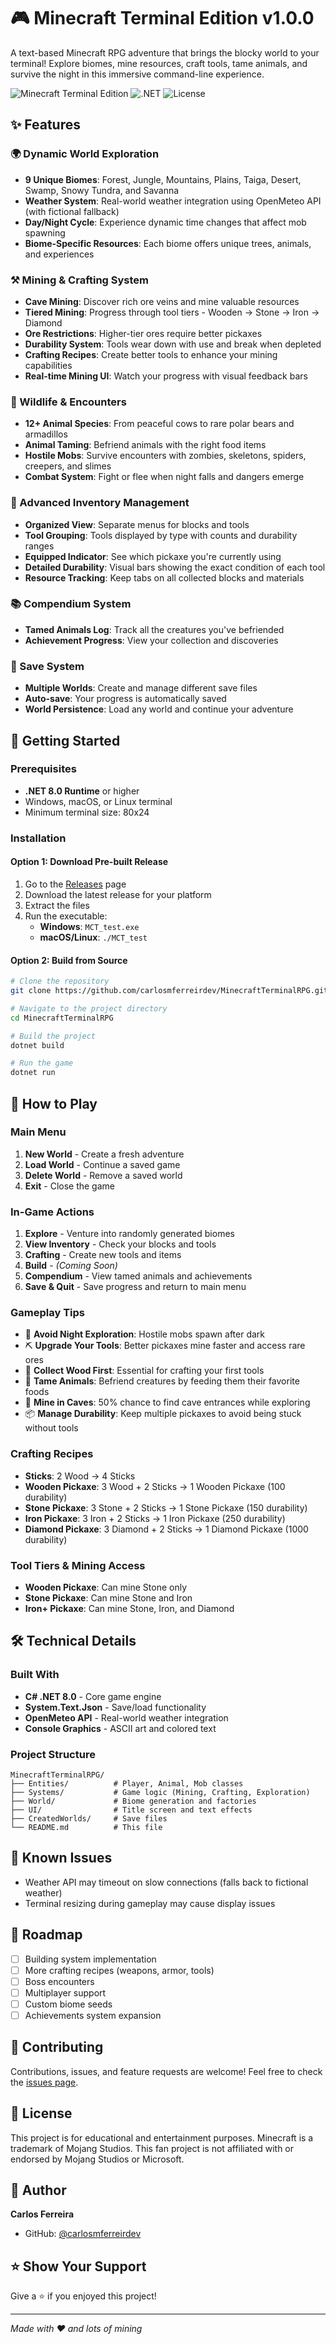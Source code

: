 # 🎮 Minecraft Terminal Edition v1.0.0

A text-based Minecraft RPG adventure that brings the blocky world to your terminal! Explore biomes, mine resources, craft tools, tame animals, and survive the night in this immersive command-line experience.

![Minecraft Terminal Edition](https://img.shields.io/badge/version-1.0.0-green) ![.NET](https://img.shields.io/badge/.NET-8.0-purple) ![License](https://img.shields.io/badge/license-MIT-blue)

## ✨ Features

### 🌍 Dynamic World Exploration
- **9 Unique Biomes**: Forest, Jungle, Mountains, Plains, Taiga, Desert, Swamp, Snowy Tundra, and Savanna
- **Weather System**: Real-world weather integration using OpenMeteo API (with fictional fallback)
- **Day/Night Cycle**: Experience dynamic time changes that affect mob spawning
- **Biome-Specific Resources**: Each biome offers unique trees, animals, and experiences

### ⚒️ Mining & Crafting System
- **Cave Mining**: Discover rich ore veins and mine valuable resources
- **Tiered Mining**: Progress through tool tiers - Wooden → Stone → Iron → Diamond
- **Ore Restrictions**: Higher-tier ores require better pickaxes
- **Durability System**: Tools wear down with use and break when depleted
- **Crafting Recipes**: Create better tools to enhance your mining capabilities
- **Real-time Mining UI**: Watch your progress with visual feedback bars

### 🐾 Wildlife & Encounters
- **12+ Animal Species**: From peaceful cows to rare polar bears and armadillos
- **Animal Taming**: Befriend animals with the right food items
- **Hostile Mobs**: Survive encounters with zombies, skeletons, spiders, creepers, and slimes
- **Combat System**: Fight or flee when night falls and dangers emerge

### 🎒 Advanced Inventory Management
- **Organized View**: Separate menus for blocks and tools
- **Tool Grouping**: Tools displayed by type with counts and durability ranges
- **Equipped Indicator**: See which pickaxe you're currently using
- **Detailed Durability**: Visual bars showing the exact condition of each tool
- **Resource Tracking**: Keep tabs on all collected blocks and materials

### 📚 Compendium System
- **Tamed Animals Log**: Track all the creatures you've befriended
- **Achievement Progress**: View your collection and discoveries

### 💾 Save System
- **Multiple Worlds**: Create and manage different save files
- **Auto-save**: Your progress is automatically saved
- **World Persistence**: Load any world and continue your adventure

## 🚀 Getting Started

### Prerequisites
- **.NET 8.0 Runtime** or higher
- Windows, macOS, or Linux terminal
- Minimum terminal size: 80x24

### Installation

#### Option 1: Download Pre-built Release
1. Go to the [Releases](https://github.com/carlosmferreirdev/MinecraftTerminalRPG/releases) page
2. Download the latest release for your platform
3. Extract the files
4. Run the executable:
   - **Windows**: `MCT_test.exe`
   - **macOS/Linux**: `./MCT_test`

#### Option 2: Build from Source
```bash
# Clone the repository
git clone https://github.com/carlosmferreirdev/MinecraftTerminalRPG.git

# Navigate to the project directory
cd MinecraftTerminalRPG

# Build the project
dotnet build

# Run the game
dotnet run
```

## 🎯 How to Play

### Main Menu
1. **New World** - Create a fresh adventure
2. **Load World** - Continue a saved game
3. **Delete World** - Remove a saved world
4. **Exit** - Close the game

### In-Game Actions
1. **Explore** - Venture into randomly generated biomes
2. **View Inventory** - Check your blocks and tools
3. **Crafting** - Create new tools and items
4. **Build** - *(Coming Soon)*
5. **Compendium** - View tamed animals and achievements
6. **Save & Quit** - Save progress and return to main menu

### Gameplay Tips
- 🌙 **Avoid Night Exploration**: Hostile mobs spawn after dark
- ⛏️ **Upgrade Your Tools**: Better pickaxes mine faster and access rare ores
- 🌲 **Collect Wood First**: Essential for crafting your first tools
- 🐄 **Tame Animals**: Befriend creatures by feeding them their favorite foods
- 💎 **Mine in Caves**: 50% chance to find cave entrances while exploring
- 📦 **Manage Durability**: Keep multiple pickaxes to avoid being stuck without tools

### Crafting Recipes
- **Sticks**: 2 Wood → 4 Sticks
- **Wooden Pickaxe**: 3 Wood + 2 Sticks → 1 Wooden Pickaxe (100 durability)
- **Stone Pickaxe**: 3 Stone + 2 Sticks → 1 Stone Pickaxe (150 durability)
- **Iron Pickaxe**: 3 Iron + 2 Sticks → 1 Iron Pickaxe (250 durability)
- **Diamond Pickaxe**: 3 Diamond + 2 Sticks → 1 Diamond Pickaxe (1000 durability)

### Tool Tiers & Mining Access
- **Wooden Pickaxe**: Can mine Stone only
- **Stone Pickaxe**: Can mine Stone and Iron
- **Iron+ Pickaxe**: Can mine Stone, Iron, and Diamond

## 🛠️ Technical Details

### Built With
- **C# .NET 8.0** - Core game engine
- **System.Text.Json** - Save/load functionality
- **OpenMeteo API** - Real-world weather integration
- **Console Graphics** - ASCII art and colored text

### Project Structure
```
MinecraftTerminalRPG/
├── Entities/          # Player, Animal, Mob classes
├── Systems/           # Game logic (Mining, Crafting, Exploration)
├── World/             # Biome generation and factories
├── UI/                # Title screen and text effects
├── CreatedWorlds/     # Save files
└── README.md          # This file
```

## 🐛 Known Issues
- Weather API may timeout on slow connections (falls back to fictional weather)
- Terminal resizing during gameplay may cause display issues

## 🔮 Roadmap
- [ ] Building system implementation
- [ ] More crafting recipes (weapons, armor, tools)
- [ ] Boss encounters
- [ ] Multiplayer support
- [ ] Custom biome seeds
- [ ] Achievements system expansion

## 🤝 Contributing
Contributions, issues, and feature requests are welcome! Feel free to check the [issues page](https://github.com/carlosmferreirdev/MinecraftTerminalRPG/issues).

## 📝 License
This project is for educational and entertainment purposes. Minecraft is a trademark of Mojang Studios. This fan project is not affiliated with or endorsed by Mojang Studios or Microsoft.

## 👤 Author
**Carlos Ferreira**
- GitHub: [@carlosmferreirdev](https://github.com/carlosmferreirdev)

## ⭐ Show Your Support
Give a ⭐️ if you enjoyed this project!

---
*Made with ❤️ and lots of mining*
